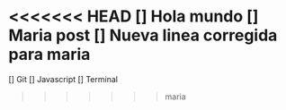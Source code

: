 <<<<<<< HEAD
[] Hola mundo
[] Maria post
[] Nueva linea corregida para maria
=======
[] Git
[] Javascript
[] Terminal
>>>>>>> maria
